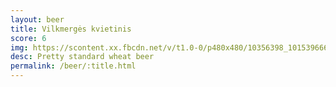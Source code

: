 ```yaml
---
layout: beer
title: Vilkmergės kvietinis
score: 6
img: https://scontent.xx.fbcdn.net/v/t1.0-0/p480x480/10356398_10153966651813745_6716954315521047307_n.jpg?oh=371fc4e6da44637cd3e31a2235016aff&oe=5883150F
desc: Pretty standard wheat beer
permalink: /beer/:title.html
---
```

